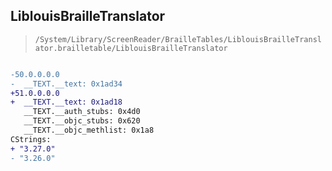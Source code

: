 ## LiblouisBrailleTranslator

> `/System/Library/ScreenReader/BrailleTables/LiblouisBrailleTranslator.brailletable/LiblouisBrailleTranslator`

```diff

-50.0.0.0.0
-  __TEXT.__text: 0x1ad34
+51.0.0.0.0
+  __TEXT.__text: 0x1ad18
   __TEXT.__auth_stubs: 0x4d0
   __TEXT.__objc_stubs: 0x620
   __TEXT.__objc_methlist: 0x1a8
CStrings:
+ "3.27.0"
- "3.26.0"

```
